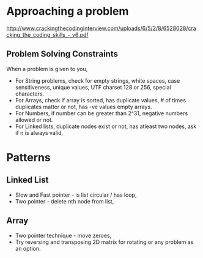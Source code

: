 # Approaching a problem
http://www.crackingthecodinginterview.com/uploads/6/5/2/8/6528028/cracking_the_coding_skills_-_v6.pdf

## Problem Solving Constraints
When a problem is given to you,
* For String problems, check for empty strings, white spaces, case sensitiveness, unique values, UTF charset 128 or 256, special characters.
* For Arrays, check if array is sorted, has duplicate values, # of times duplicates matter or not, has -ve values empty arrays.
* For Numbers, if number can be greater than 2^31, negative numbers allowed or not.
* For Linked lists, duplicate nodes exist or not, has atleast two nodes, ask if n is always valid,

# Patterns

## Linked List
* Slow and Fast pointer - is list circular / has loop,
* Two pointer - delete nth node from list,

## Array
* Two pointer technique - move zeroes, 
* Try reversing and transposing 2D matrix for rotating or any problem as an option.
